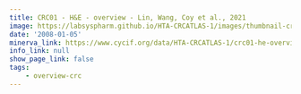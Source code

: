 ```yaml
---
title: CRC01 - H&E - overview - Lin, Wang, Coy et al., 2021
image: https://labsyspharm.github.io/HTA-CRCATLAS-1/images/thumbnail-crc01-he-overview.jpg
date: '2008-01-05'
minerva_link: https://www.cycif.org/data/HTA-CRCATLAS-1/crc01-he-overview
info_link: null
show_page_link: false
tags:
    - overview-crc
---
```

